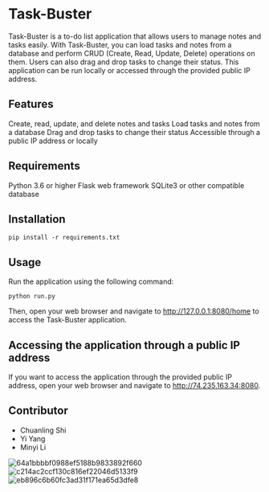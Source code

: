 # Task-Buster
Task-Buster is a to-do list application that allows users to manage notes and tasks easily. With Task-Buster, you can load tasks and notes from a database and perform CRUD (Create, Read, Update, Delete) operations on them. Users can also drag and drop tasks to change their status. This application can be run locally or accessed through the provided public IP address.

## Features
Create, read, update, and delete notes and tasks
Load tasks and notes from a database
Drag and drop tasks to change their status
Accessible through a public IP address or locally

## Requirements
Python 3.6 or higher
Flask web framework
SQLite3 or other compatible database

## Installation
```
pip install -r requirements.txt

```
 
## Usage
Run the application using the following command:
```
python run.py
```
Then, open your web browser and navigate to http://127.0.0.1:8080/home to access the Task-Buster application.

## Accessing the application through a public IP address
If you want to access the application through the provided public IP address, open your web browser and navigate to http://74.235.163.34:8080.

## Contributor
- Chuanling Shi
- Yi Yang
- Minyi Li


![64a1bbbbf0988ef5188b9833892f660](https://user-images.githubusercontent.com/56332687/230015742-59340af7-2955-4126-a337-e6c46456ab51.png)
![c214ac2ccf130c816ef22046d5133f9](https://user-images.githubusercontent.com/56332687/230015744-fa03191b-f3ba-48c7-858f-cf4448e00351.png)
![eb896c6b60fc3ad31f171ea65d3dfe8](https://user-images.githubusercontent.com/56332687/230015750-01443321-80ff-4bfb-9c3e-1fd38054a014.png)


